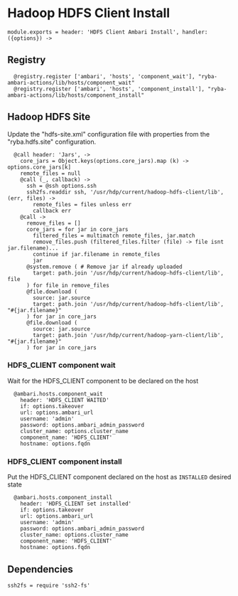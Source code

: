 
# Hadoop HDFS Client Install

    module.exports = header: 'HDFS Client Ambari Install', handler: ({options}) ->

## Registry

      @registry.register ['ambari', 'hosts', 'component_wait'], "ryba-ambari-actions/lib/hosts/component_wait"
      @registry.register ['ambari', 'hosts', 'component_install'], "ryba-ambari-actions/lib/hosts/component_install"

## Hadoop HDFS Site

Update the "hdfs-site.xml" configuration file with properties from the
"ryba.hdfs.site" configuration.

      @call header: 'Jars', ->
        core_jars = Object.keys(options.core_jars).map (k) -> options.core_jars[k]
        remote_files = null
        @call (_, callback) ->
          ssh = @ssh options.ssh
          ssh2fs.readdir ssh, '/usr/hdp/current/hadoop-hdfs-client/lib', (err, files) ->
            remote_files = files unless err
            callback err
        @call ->
          remove_files = []
          core_jars = for jar in core_jars
            filtered_files = multimatch remote_files, jar.match
            remove_files.push (filtered_files.filter (file) -> file isnt jar.filename)...
            continue if jar.filename in remote_files
            jar
          @system.remove ( # Remove jar if already uploaded
            target: path.join '/usr/hdp/current/hadoop-hdfs-client/lib', file
          ) for file in remove_files
          @file.download (
            source: jar.source
            target: path.join '/usr/hdp/current/hadoop-hdfs-client/lib', "#{jar.filename}"
          ) for jar in core_jars
          @file.download (
            source: jar.source
            target: path.join '/usr/hdp/current/hadoop-yarn-client/lib', "#{jar.filename}"
          ) for jar in core_jars


### HDFS_CLIENT component wait
Wait for the HDFS_CLIENT component to be declared on the host

      @ambari.hosts.component_wait
        header: 'HDFS_CLIENT WAITED'
        if: options.takeover
        url: options.ambari_url
        username: 'admin'
        password: options.ambari_admin_password
        cluster_name: options.cluster_name
        component_name: 'HDFS_CLIENT'
        hostname: options.fqdn

### HDFS_CLIENT component install
Put the HDFS_CLIENT component declared on the host as `INSTALLED` desired state

      @ambari.hosts.component_install
        header: 'HDFS_CLIENT set installed'
        if: options.takeover
        url: options.ambari_url
        username: 'admin'
        password: options.ambari_admin_password
        cluster_name: options.cluster_name
        component_name: 'HDFS_CLIENT'
        hostname: options.fqdn

## Dependencies

    ssh2fs = require 'ssh2-fs'
